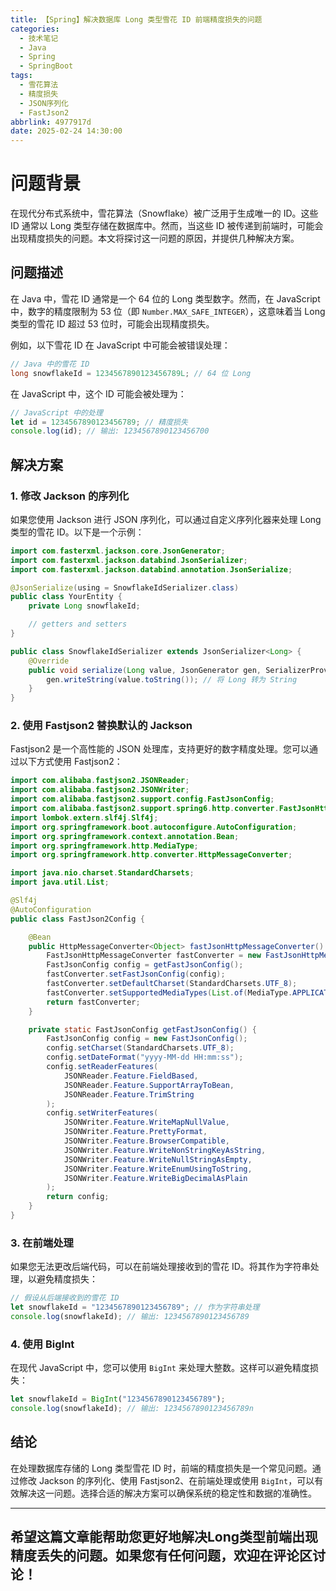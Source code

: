 ```yaml
---
title: 【Spring】解决数据库 Long 类型雪花 ID 前端精度损失的问题
categories:
  - 技术笔记
  - Java
  - Spring
  - SpringBoot
tags:
  - 雪花算法
  - 精度损失
  - JSON序列化
  - FastJson2
abbrlink: 4977917d
date: 2025-02-24 14:30:00
---
```


# 问题背景

在现代分布式系统中，雪花算法（Snowflake）被广泛用于生成唯一的 ID。这些 ID 通常以 Long 类型存储在数据库中。然而，当这些 ID 被传递到前端时，可能会出现精度损失的问题。本文将探讨这一问题的原因，并提供几种解决方案。

## 问题描述

在 Java 中，雪花 ID 通常是一个 64 位的 Long 类型数字。然而，在 JavaScript 中，数字的精度限制为 53 位（即 `Number.MAX_SAFE_INTEGER`），这意味着当 Long 类型的雪花 ID 超过 53 位时，可能会出现精度损失。

例如，以下雪花 ID 在 JavaScript 中可能会被错误处理：

```java
// Java 中的雪花 ID
long snowflakeId = 1234567890123456789L; // 64 位 Long
```

在 JavaScript 中，这个 ID 可能会被处理为：

```javascript
// JavaScript 中的处理
let id = 1234567890123456789; // 精度损失
console.log(id); // 输出: 1234567890123456700
```

## 解决方案

### 1. 修改 Jackson 的序列化

如果您使用 Jackson 进行 JSON 序列化，可以通过自定义序列化器来处理 Long 类型的雪花 ID。以下是一个示例：

```java
import com.fasterxml.jackson.core.JsonGenerator;
import com.fasterxml.jackson.databind.JsonSerializer;
import com.fasterxml.jackson.databind.annotation.JsonSerialize;

@JsonSerialize(using = SnowflakeIdSerializer.class)
public class YourEntity {
    private Long snowflakeId;

    // getters and setters
}

public class SnowflakeIdSerializer extends JsonSerializer<Long> {
    @Override
    public void serialize(Long value, JsonGenerator gen, SerializerProvider serializers) throws IOException {
        gen.writeString(value.toString()); // 将 Long 转为 String
    }
}
```

### 2. 使用 Fastjson2 替换默认的 Jackson

Fastjson2 是一个高性能的 JSON 处理库，支持更好的数字精度处理。您可以通过以下方式使用 Fastjson2：

```java
import com.alibaba.fastjson2.JSONReader;
import com.alibaba.fastjson2.JSONWriter;
import com.alibaba.fastjson2.support.config.FastJsonConfig;
import com.alibaba.fastjson2.support.spring6.http.converter.FastJsonHttpMessageConverter;
import lombok.extern.slf4j.Slf4j;
import org.springframework.boot.autoconfigure.AutoConfiguration;
import org.springframework.context.annotation.Bean;
import org.springframework.http.MediaType;
import org.springframework.http.converter.HttpMessageConverter;

import java.nio.charset.StandardCharsets;
import java.util.List;

@Slf4j
@AutoConfiguration
public class FastJson2Config {

    @Bean
    public HttpMessageConverter<Object> fastJsonHttpMessageConverter() {
        FastJsonHttpMessageConverter fastConverter = new FastJsonHttpMessageConverter();
        FastJsonConfig config = getFastJsonConfig();
        fastConverter.setFastJsonConfig(config);
        fastConverter.setDefaultCharset(StandardCharsets.UTF_8);
        fastConverter.setSupportedMediaTypes(List.of(MediaType.APPLICATION_JSON));
        return fastConverter;
    }

    private static FastJsonConfig getFastJsonConfig() {
        FastJsonConfig config = new FastJsonConfig();
        config.setCharset(StandardCharsets.UTF_8);
        config.setDateFormat("yyyy-MM-dd HH:mm:ss");
        config.setReaderFeatures(
            JSONReader.Feature.FieldBased,
            JSONReader.Feature.SupportArrayToBean,
            JSONReader.Feature.TrimString
        );
        config.setWriterFeatures(
            JSONWriter.Feature.WriteMapNullValue,
            JSONWriter.Feature.PrettyFormat,
            JSONWriter.Feature.BrowserCompatible,
            JSONWriter.Feature.WriteNonStringKeyAsString,
            JSONWriter.Feature.WriteNullStringAsEmpty,
            JSONWriter.Feature.WriteEnumUsingToString,
            JSONWriter.Feature.WriteBigDecimalAsPlain
        );
        return config;
    }
}
```

### 3. 在前端处理

如果您无法更改后端代码，可以在前端处理接收到的雪花 ID。将其作为字符串处理，以避免精度损失：

```javascript
// 假设从后端接收到的雪花 ID
let snowflakeId = "1234567890123456789"; // 作为字符串处理
console.log(snowflakeId); // 输出: 1234567890123456789
```

### 4. 使用 BigInt

在现代 JavaScript 中，您可以使用 `BigInt` 来处理大整数。这样可以避免精度损失：

```javascript
let snowflakeId = BigInt("1234567890123456789");
console.log(snowflakeId); // 输出: 1234567890123456789n
```

## 结论

在处理数据库存储的 Long 类型雪花 ID 时，前端的精度损失是一个常见问题。通过修改 Jackson 的序列化、使用 Fastjson2、在前端处理或使用 `BigInt`，可以有效解决这一问题。选择合适的解决方案可以确保系统的稳定性和数据的准确性。

---

希望这篇文章能帮助您更好地解决Long类型前端出现精度丢失的问题。如果您有任何问题，欢迎在评论区讨论！ 
---
